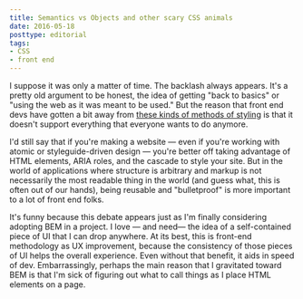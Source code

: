 ```yaml
---
title: Semantics vs Objects and other scary CSS animals
date: 2016-05-18
posttype: editorial
tags:
- CSS
- front end
---
```


I suppose it was only a matter of time. The backlash always appears. It's a pretty old argument to be honest, the idea of getting "back to basics" or "using the web as it was meant to be used." But the reason that front end devs have gotten a bit away from [these kinds of methods of styling](http://alistapart.com/article/meaningful-css-style-like-you-mean-it) is that it doesn't support everything that everyone wants to do anymore. 

I'd still say that if you're making a website — even if you're working with atomic or styleguide-driven design — you're better off taking advantage of HTML elements, ARIA roles, and the cascade to style your site. But in the world of applications where structure is arbitrary and markup is not necessarily the most readable thing in the world (and guess what, this is often out of our hands), being reusable and "bulletproof" is more important to a lot of front end folks.

It's funny because this debate appears just as I'm finally considering adopting BEM in a project. I love — and need— the idea of a self-contained piece of UI that I can drop anywhere. At its best, this is front-end methodology as UX improvement, because the consistency of those pieces of UI helps the overall experience. Even without that benefit, it aids in speed of dev. Embarrassingly, perhaps the main reason that I gravitated toward BEM is that I'm sick of figuring out what to call things as I place HTML elements on a page.